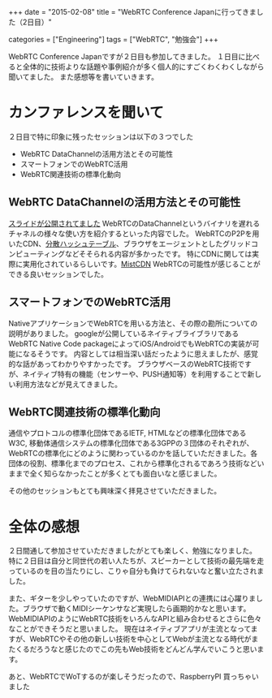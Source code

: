 +++
date = "2015-02-08"
title = "WebRTC Conference Japanに行ってきました（2日目）"

categories = ["Engineering"]
tags = ["WebRTC", "勉強会"]
+++

WebRTC Conference Japanですが２日目も参加してきました。
１日目に比べると全体的に技術よりな話題や事例紹介が多く個人的にすごくわくわくしながら聞いてました。
また感想等を書いていきます。


# カンファレンスを聞いて

２日目で特に印象に残ったセッションは以下の３つでした

* WebRTC DataChannelの活用方法とその可能性
* スマートフォンでのWebRTC活用
* WebRTC関連技術の標準化動向

## WebRTC DataChannelの活用方法とその可能性

[スライドが公開されてました](http://www.slideshare.net/shintarotanaka/data-channel-webrtc-conference-japan-26)
WebRTCのDataChannelというバイナリを遅れるチャネルの様々な使い方を紹介するといった内容でした。
WebRTCのP2Pを用いたCDN、[分散ハッシュテーブル](https://ja.wikipedia.org/wiki/%E5%88%86%E6%95%A3%E3%83%8F%E3%83%83%E3%82%B7%E3%83%A5%E3%83%86%E3%83%BC%E3%83%96%E3%83%AB)、ブラウザをエージェントとしたグリッドコンピューティングなどそそられる内容が多かったです。
特にCDNに関しては実際に実用化されているらしいです。[MistCDN](https://www.mist-t.co.jp/)
WebRTCの可能性が感じることができる良いセッションでした。

## スマートフォンでのWebRTC活用

NativeアプリケーションでWebRTCを用いる方法と、その際の勘所についての説明がありました。
googleが公開しているネイティブライブラリであるWebRTC Native Code packageによってiOS/AndroidでもWebRTCの実装が可能になるそうです。
内容としては相当深い話だったように思えましたが、感覚的な話があってわかりやすかったです。
ブラウザベースのWebRTC技術ですが、ネイティブ特有の機能（センサーや、PUSH通知等）を利用することで新しい利用方法などが見えてきました。

## WebRTC関連技術の標準化動向

通信やプロトコルの標準化団体であるIETF, HTMLなどの標準化団体であるW3C, 移動体通信システムの標準化団体である3GPPの３団体のそれぞれが、WebRTCの標準化にどのように関わっているのかを話していただきました。各団体の役割、標準化までのプロセス、これから標準化されるであろう技術などいままで全く知らなかったことが多くとても面白いなと感じました。

その他のセッションもとても興味深く拝見させていただきました。

# 全体の感想

２日間通して参加させていただきましたがとても楽しく、勉強になりました。
特に２日目は自分と同世代の若い人たちが、スピーカーとして技術の最先端を走っているのを目の当たりにし、こりゃ自分も負けてられないなと奮い立たされました。

また、ギターを少しやっていたのですが、WebMIDIAPIとの連携には心躍りました。ブラウザで動くMIDIシーケンサなど実現したら画期的かなと思います。
WebMIDIAPIのようにWebRTC技術をいろんなAPIと組み合わせるとさらに色々なことができそうだと思いました。
現在はネイティブアプリが主流となってますが、WebRTCやその他の新しい技術を中心としてWebが主流となる時代がまたくるだろうなと感じたのでこの先もWeb技術をどんどん学んでいこうと思います。

あと、WebRTCでWoTするのが楽しそうだったので、RaspberryPI 買っちゃいました

